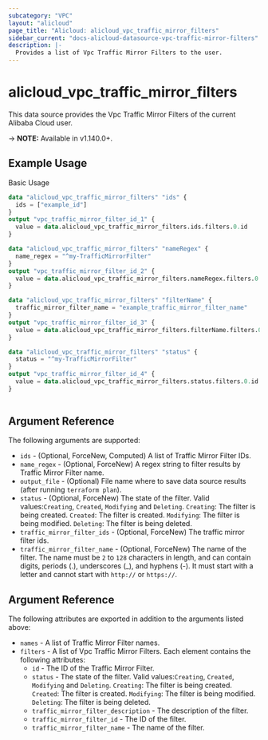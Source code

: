 ```yaml
---
subcategory: "VPC"
layout: "alicloud"
page_title: "Alicloud: alicloud_vpc_traffic_mirror_filters"
sidebar_current: "docs-alicloud-datasource-vpc-traffic-mirror-filters"
description: |-
  Provides a list of Vpc Traffic Mirror Filters to the user.
---
```


# alicloud\_vpc\_traffic\_mirror\_filters

This data source provides the Vpc Traffic Mirror Filters of the current Alibaba Cloud user.

-> **NOTE:** Available in v1.140.0+.

## Example Usage

Basic Usage

```terraform
data "alicloud_vpc_traffic_mirror_filters" "ids" {
  ids = ["example_id"]
}
output "vpc_traffic_mirror_filter_id_1" {
  value = data.alicloud_vpc_traffic_mirror_filters.ids.filters.0.id
}

data "alicloud_vpc_traffic_mirror_filters" "nameRegex" {
  name_regex = "^my-TrafficMirrorFilter"
}
output "vpc_traffic_mirror_filter_id_2" {
  value = data.alicloud_vpc_traffic_mirror_filters.nameRegex.filters.0.id
}

data "alicloud_vpc_traffic_mirror_filters" "filterName" {
  traffic_mirror_filter_name = "example_traffic_mirror_filter_name"
}
output "vpc_traffic_mirror_filter_id_3" {
  value = data.alicloud_vpc_traffic_mirror_filters.filterName.filters.0.id
}

data "alicloud_vpc_traffic_mirror_filters" "status" {
  status = "^my-TrafficMirrorFilter"
}
output "vpc_traffic_mirror_filter_id_4" {
  value = data.alicloud_vpc_traffic_mirror_filters.status.filters.0.id
}
            
```

## Argument Reference

The following arguments are supported:

* `ids` - (Optional, ForceNew, Computed)  A list of Traffic Mirror Filter IDs.
* `name_regex` - (Optional, ForceNew) A regex string to filter results by Traffic Mirror Filter name.
* `output_file` - (Optional) File name where to save data source results (after running `terraform plan`).
* `status` - (Optional, ForceNew) The state of the filter. Valid values:`Creating`, `Created`, `Modifying` and `Deleting`. `Creating`: The filter is being created. `Created`: The filter is created. `Modifying`: The filter is being modified. `Deleting`: The filter is being deleted.
* `traffic_mirror_filter_ids` - (Optional, ForceNew) The traffic mirror filter ids.
* `traffic_mirror_filter_name` - (Optional, ForceNew) The name of the filter. The name must be `2` to `128` characters in length, and can contain digits, periods (.), underscores (_), and hyphens (-). It must start with a letter and cannot start with `http://` or `https://`.

## Argument Reference

The following attributes are exported in addition to the arguments listed above:

* `names` - A list of Traffic Mirror Filter names.
* `filters` - A list of Vpc Traffic Mirror Filters. Each element contains the following attributes:
	* `id` - The ID of the Traffic Mirror Filter.
	* `status` - The state of the filter. Valid values:`Creating`, `Created`, `Modifying` and `Deleting`. `Creating`: The filter is being created. `Created`: The filter is created. `Modifying`: The filter is being modified. `Deleting`: The filter is being deleted.
	* `traffic_mirror_filter_description` - The description of the filter.
	* `traffic_mirror_filter_id` - The ID of the filter.
	* `traffic_mirror_filter_name` - The name of the filter.
